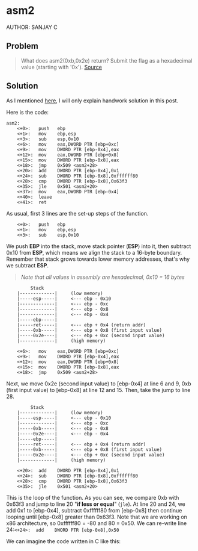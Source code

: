 # asm2
AUTHOR: SANJAY C
## Problem
> What does asm2(0xb,0x2e) return? Submit the flag as a hexadecimal value (starting with '0x'). [Source](https://github.com/Henry1601/PicoCTF-Writeup/blob/9caa979d09341e7326d72a19b2862da2f389e28a/Reverse%20Engineering/asm2/test2.S)
## Solution
As I mentioned [here](https://github.com/Henry1601/PicoCTF-Writeup/blob/ac4c178de5946ae21a2cbeabbe06448f9dd20d17/Reverse%20Engineering/asm1/README.md), I will only explain handwork solution in this post.

Here is the code:
```
asm2:
	<+0>:	push   ebp
	<+1>:	mov    ebp,esp
	<+3>:	sub    esp,0x10
	<+6>:	mov    eax,DWORD PTR [ebp+0xc]
	<+9>:	mov    DWORD PTR [ebp-0x4],eax
	<+12>:	mov    eax,DWORD PTR [ebp+0x8]
	<+15>:	mov    DWORD PTR [ebp-0x8],eax
	<+18>:	jmp    0x509 <asm2+28>
	<+20>:	add    DWORD PTR [ebp-0x4],0x1
	<+24>:	sub    DWORD PTR [ebp-0x8],0xffffff80
	<+28>:	cmp    DWORD PTR [ebp-0x8],0x63f3
	<+35>:	jle    0x501 <asm2+20>
	<+37>:	mov    eax,DWORD PTR [ebp-0x4]
	<+40>:	leave  
	<+41>:	ret
```
As usual, first 3 lines are the set-up steps of the function.
```
	<+0>:	push   ebp
	<+1>:	mov    ebp,esp
	<+3>:	sub    esp,0x10
```
We push **EBP** into the stack, move stack pointer (**ESP**) into it, then subtract 0x10 from **ESP**, which means we align the stack to a 16-byte boundary. Remember that stack grows towards lower memory addresses, that's why we subtract **ESP**.
> *Note that all values in assembly are hexadecimal, 0x10 = 16 bytes*
```
	     Stack
	|-------------|		(low memory)
	|-----esp-----|		<--- ebp - 0x10
	|-------------|		<--- ebp - 0xc
	|-------------|		<--- ebp - 0x8
	|-------------|		<--- ebp - 0x4
	|-----ebp-----|
	|-----ret-----|		<--- ebp + 0x4 (return addr)
	|-----0xb-----|		<--- ebp + 0x8 (first input value)
	|-----0x2e----|		<--- ebp + 0xc (second input value)
	|-------------|		(high memory)
```
```
	<+6>:	mov    eax,DWORD PTR [ebp+0xc]
	<+9>:	mov    DWORD PTR [ebp-0x4],eax
	<+12>:	mov    eax,DWORD PTR [ebp+0x8]
	<+15>:	mov    DWORD PTR [ebp-0x8],eax
	<+18>:	jmp    0x509 <asm2+28>
```
Next, we move 0x2e (second input value) to [ebp-0x4] at line 6 and 9, 0xb (first input value) to [ebp-0x8] at line 12 and 15. Then, take the jump to line 28.
```
	     Stack
	|-------------|		(low memory)
	|-----esp-----|		<--- ebp - 0x10
	|-------------|		<--- ebp - 0xc
	|-----0xb-----|		<--- ebp - 0x8
	|-----0x2e----|		<--- ebp - 0x4
	|-----ebp-----|
	|-----ret-----|		<--- ebp + 0x4 (return addr)
	|-----0xb-----|		<--- ebp + 0x8 (first input value)
	|-----0x2e----|		<--- ebp + 0xc (second input value)
	|-------------|		(high memory)
```
```
	<+20>:	add    DWORD PTR [ebp-0x4],0x1
	<+24>:	sub    DWORD PTR [ebp-0x8],0xffffff80
	<+28>:	cmp    DWORD PTR [ebp-0x8],0x63f3
	<+35>:	jle    0x501 <asm2+20>
```
This is the loop of the function. As you can see, we compare 0xb with 0x63f3 and jump to line 20 "**if less or equal**" (`jle`). At line 20 and 24, we add 0x1 to [ebp-0x4], subtract 0xffffff80 from [ebp-0x8] then continue looping until [ebp-0x8] greater than 0x63f3. Note that we are working on x86 architecture, so 0xffffff80 = -80 and 80 = 0x50. We can re-write line 24:`<+24>:  add    DWORD PTR [ebp-0x8],0x50`

We can imagine the code written in C like this:
```
